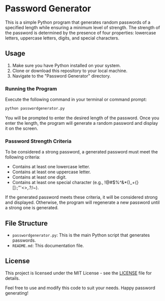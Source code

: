 # Password Generator

This is a simple Python program that generates random passwords of a specified length while ensuring a minimum level of strength. The strength of the password is determined by the presence of four properties: lowercase letters, uppercase letters, digits, and special characters.

## Usage

1. Make sure you have Python installed on your system.
2. Clone or download this repository to your local machine.
3. Navigate to the "Password Generator" directory.

### Running the Program

Execute the following command in your terminal or command prompt:

```bash
python passwordgenerator.py
```

You will be prompted to enter the desired length of the password. Once you enter the length, the program will generate a random password and display it on the screen.

### Password Strength Criteria

To be considered a strong password, a generated password must meet the following criteria:

- Contains at least one lowercase letter.
- Contains at least one uppercase letter.
- Contains at least one digit.
- Contains at least one special character (e.g., !@#$%^&*()_+{}[]:;"'<>,.?/~).

If the generated password meets these criteria, it will be considered strong and displayed. Otherwise, the program will regenerate a new password until a strong one is generated.

## File Structure

- `passwordgenerator.py`: This is the main Python script that generates passwords.
- `README.md`: This documentation file.

## License

This project is licensed under the MIT License - see the [LICENSE](LICENSE) file for details.

Feel free to use and modify this code to suit your needs. Happy password generating!
